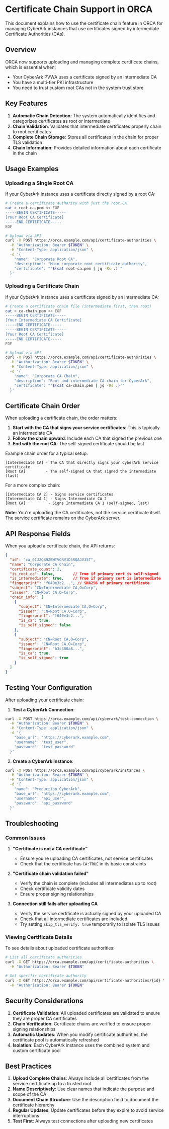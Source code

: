 # Certificate Chain Support in ORCA

This document explains how to use the certificate chain feature in ORCA for managing CyberArk instances that use certificates signed by intermediate Certificate Authorities (CAs).

## Overview

ORCA now supports uploading and managing complete certificate chains, which is essential when:
- Your CyberArk PVWA uses a certificate signed by an intermediate CA
- You have a multi-tier PKI infrastructure
- You need to trust custom root CAs not in the system trust store

## Key Features

1. **Automatic Chain Detection**: The system automatically identifies and categorizes certificates as root or intermediate
2. **Chain Validation**: Validates that intermediate certificates properly chain to root certificates
3. **Complete Chain Storage**: Stores all certificates in the chain for proper TLS validation
4. **Chain Information**: Provides detailed information about each certificate in the chain

## Usage Examples

### Uploading a Single Root CA

If your CyberArk instance uses a certificate directly signed by a root CA:

```bash
# Create a certificate authority with just the root CA
cat > root-ca.pem << EOF
-----BEGIN CERTIFICATE-----
[Your Root CA Certificate]
-----END CERTIFICATE-----
EOF

# Upload via API
curl -X POST https://orca.example.com/api/certificate-authorities \
  -H "Authorization: Bearer $TOKEN" \
  -H "Content-Type: application/json" \
  -d '{
    "name": "Corporate Root CA",
    "description": "Main corporate root certificate authority",
    "certificate": "'$(cat root-ca.pem | jq -Rs .)'"
  }'
```

### Uploading a Certificate Chain

If your CyberArk instance uses a certificate signed by an intermediate CA:

```bash
# Create a certificate chain file (intermediate first, then root)
cat > ca-chain.pem << EOF
-----BEGIN CERTIFICATE-----
[Your Intermediate CA Certificate]
-----END CERTIFICATE-----
-----BEGIN CERTIFICATE-----
[Your Root CA Certificate]
-----END CERTIFICATE-----
EOF

# Upload via API
curl -X POST https://orca.example.com/api/certificate-authorities \
  -H "Authorization: Bearer $TOKEN" \
  -H "Content-Type: application/json" \
  -d '{
    "name": "Corporate CA Chain",
    "description": "Root and intermediate CA chain for CyberArk",
    "certificate": "'$(cat ca-chain.pem | jq -Rs .)'"
  }'
```

## Certificate Chain Order

When uploading a certificate chain, the order matters:
1. **Start with the CA that signs your service certificates**: This is typically an intermediate CA
2. **Follow the chain upward**: Include each CA that signed the previous one
3. **End with the root CA**: The self-signed certificate should be last

Example chain order for a typical setup:
```
[Intermediate CA] - The CA that directly signs your CyberArk service certificate
[Root CA]         - The self-signed CA that signed the intermediate (last)
```

For a more complex chain:
```
[Intermediate CA 2] - Signs service certificates
[Intermediate CA 1] - Signs Intermediate CA 2
[Root CA]          - Signs Intermediate CA 1 (self-signed, last)
```

**Note**: You're uploading the CA certificates, not the service certificate itself. The service certificate remains on the CyberArk server.

## API Response Fields

When you upload a certificate chain, the API returns:

```json
{
  "id": "ca_01JZQB9ZBWTVCRV1D5RQAJV35T",
  "name": "Corporate CA Chain",
  "certificate_count": 2,
  "is_root_ca": false,        // True if primary cert is self-signed
  "is_intermediate": true,    // True if primary cert is intermediate
  "fingerprint": "f640e3c2...", // SHA256 of primary certificate
  "subject": "CN=Intermediate CA,O=Corp",
  "issuer": "CN=Root CA,O=Corp",
  "chain_info": [
    {
      "subject": "CN=Intermediate CA,O=Corp",
      "issuer": "CN=Root CA,O=Corp",
      "fingerprint": "f640e3c2...",
      "is_ca": true,
      "is_self_signed": false
    },
    {
      "subject": "CN=Root CA,O=Corp",
      "issuer": "CN=Root CA,O=Corp",
      "fingerprint": "b3c300a8...",
      "is_ca": true,
      "is_self_signed": true
    }
  ]
}
```

## Testing Your Configuration

After uploading your certificate chain:

1. **Test a CyberArk Connection**:
```bash
curl -X POST https://orca.example.com/api/cyberark/test-connection \
  -H "Authorization: Bearer $TOKEN" \
  -H "Content-Type: application/json" \
  -d '{
    "base_url": "https://cyberark.example.com",
    "username": "test_user",
    "password": "test_password"
  }'
```

2. **Create a CyberArk Instance**:
```bash
curl -X POST https://orca.example.com/api/cyberark/instances \
  -H "Authorization: Bearer $TOKEN" \
  -H "Content-Type: application/json" \
  -d '{
    "name": "Production CyberArk",
    "base_url": "https://cyberark.example.com",
    "username": "api_user",
    "password": "api_password"
  }'
```

## Troubleshooting

### Common Issues

1. **"Certificate is not a CA certificate"**
   - Ensure you're uploading CA certificates, not service certificates
   - Check that the certificate has `CA:TRUE` in its basic constraints

2. **"Certificate chain validation failed"**
   - Verify the chain is complete (includes all intermediates up to root)
   - Check certificate validity dates
   - Ensure proper signing relationships

3. **Connection still fails after uploading CA**
   - Verify the service certificate is actually signed by your uploaded CA
   - Check that all intermediate certificates are included
   - Try setting `skip_tls_verify: true` temporarily to isolate TLS issues

### Viewing Certificate Details

To see details about uploaded certificate authorities:

```bash
# List all certificate authorities
curl -X GET https://orca.example.com/api/certificate-authorities \
  -H "Authorization: Bearer $TOKEN"

# Get specific certificate authority
curl -X GET https://orca.example.com/api/certificate-authorities/{id} \
  -H "Authorization: Bearer $TOKEN"
```

## Security Considerations

1. **Certificate Validation**: All uploaded certificates are validated to ensure they are proper CA certificates
2. **Chain Verification**: Certificate chains are verified to ensure proper signing relationships
3. **Automatic Updates**: When you modify certificate authorities, the certificate pool is automatically refreshed
4. **Isolation**: Each CyberArk instance uses the combined system and custom certificate pool

## Best Practices

1. **Upload Complete Chains**: Always include all certificates from the service certificate up to a trusted root
2. **Name Descriptively**: Use clear names that indicate the purpose and scope of the CA
3. **Document Chain Structure**: Use the description field to document the certificate hierarchy
4. **Regular Updates**: Update certificates before they expire to avoid service interruptions
5. **Test First**: Always test connections after uploading new certificates